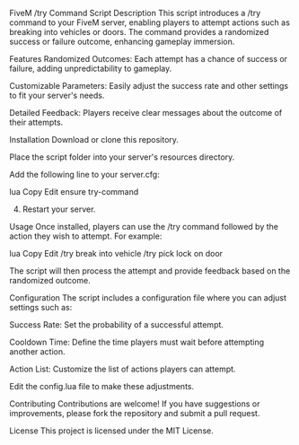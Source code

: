 FiveM /try Command Script
Description
This script introduces a /try command to your FiveM server, enabling players to attempt actions such as breaking into vehicles or doors. The command provides a randomized success or failure outcome, enhancing gameplay immersion.

Features
Randomized Outcomes: Each attempt has a chance of success or failure, adding unpredictability to gameplay.

Customizable Parameters: Easily adjust the success rate and other settings to fit your server's needs.

Detailed Feedback: Players receive clear messages about the outcome of their attempts.

Installation
Download or clone this repository.

Place the script folder into your server's resources directory.

Add the following line to your server.cfg:

lua
Copy
Edit
ensure try-command

4. Restart your server.

Usage
Once installed, players can use the /try command followed by the action they wish to attempt. For example:

lua
Copy
Edit
/try break into vehicle
/try pick lock on door

The script will then process the attempt and provide feedback based on the randomized outcome.

Configuration
The script includes a configuration file where you can adjust settings such as:

Success Rate: Set the probability of a successful attempt.

Cooldown Time: Define the time players must wait before attempting another action.

Action List: Customize the list of actions players can attempt.

Edit the config.lua file to make these adjustments.

Contributing
Contributions are welcome! If you have suggestions or improvements, please fork the repository and submit a pull request.

License
This project is licensed under the MIT License.
